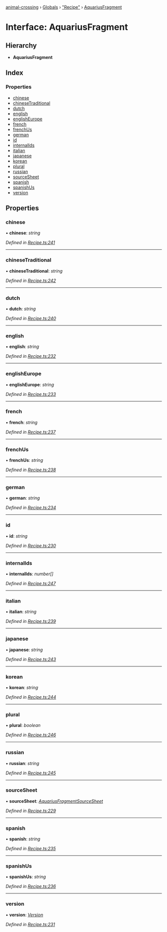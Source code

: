 [animal-crossing](../README.md) › [Globals](../globals.md) › ["Recipe"](../modules/_recipe_.md) › [AquariusFragment](_recipe_.aquariusfragment.md)

# Interface: AquariusFragment

## Hierarchy

* **AquariusFragment**

## Index

### Properties

* [chinese](_recipe_.aquariusfragment.md#chinese)
* [chineseTraditional](_recipe_.aquariusfragment.md#chinesetraditional)
* [dutch](_recipe_.aquariusfragment.md#dutch)
* [english](_recipe_.aquariusfragment.md#english)
* [englishEurope](_recipe_.aquariusfragment.md#englisheurope)
* [french](_recipe_.aquariusfragment.md#french)
* [frenchUs](_recipe_.aquariusfragment.md#frenchus)
* [german](_recipe_.aquariusfragment.md#german)
* [id](_recipe_.aquariusfragment.md#id)
* [internalIds](_recipe_.aquariusfragment.md#internalids)
* [italian](_recipe_.aquariusfragment.md#italian)
* [japanese](_recipe_.aquariusfragment.md#japanese)
* [korean](_recipe_.aquariusfragment.md#korean)
* [plural](_recipe_.aquariusfragment.md#plural)
* [russian](_recipe_.aquariusfragment.md#russian)
* [sourceSheet](_recipe_.aquariusfragment.md#sourcesheet)
* [spanish](_recipe_.aquariusfragment.md#spanish)
* [spanishUs](_recipe_.aquariusfragment.md#spanishus)
* [version](_recipe_.aquariusfragment.md#version)

## Properties

###  chinese

• **chinese**: *string*

*Defined in [Recipe.ts:241](https://github.com/Norviah/animal-crossing/blob/682361d/module/types/Recipe.ts#L241)*

___

###  chineseTraditional

• **chineseTraditional**: *string*

*Defined in [Recipe.ts:242](https://github.com/Norviah/animal-crossing/blob/682361d/module/types/Recipe.ts#L242)*

___

###  dutch

• **dutch**: *string*

*Defined in [Recipe.ts:240](https://github.com/Norviah/animal-crossing/blob/682361d/module/types/Recipe.ts#L240)*

___

###  english

• **english**: *string*

*Defined in [Recipe.ts:232](https://github.com/Norviah/animal-crossing/blob/682361d/module/types/Recipe.ts#L232)*

___

###  englishEurope

• **englishEurope**: *string*

*Defined in [Recipe.ts:233](https://github.com/Norviah/animal-crossing/blob/682361d/module/types/Recipe.ts#L233)*

___

###  french

• **french**: *string*

*Defined in [Recipe.ts:237](https://github.com/Norviah/animal-crossing/blob/682361d/module/types/Recipe.ts#L237)*

___

###  frenchUs

• **frenchUs**: *string*

*Defined in [Recipe.ts:238](https://github.com/Norviah/animal-crossing/blob/682361d/module/types/Recipe.ts#L238)*

___

###  german

• **german**: *string*

*Defined in [Recipe.ts:234](https://github.com/Norviah/animal-crossing/blob/682361d/module/types/Recipe.ts#L234)*

___

###  id

• **id**: *string*

*Defined in [Recipe.ts:230](https://github.com/Norviah/animal-crossing/blob/682361d/module/types/Recipe.ts#L230)*

___

###  internalIds

• **internalIds**: *number[]*

*Defined in [Recipe.ts:247](https://github.com/Norviah/animal-crossing/blob/682361d/module/types/Recipe.ts#L247)*

___

###  italian

• **italian**: *string*

*Defined in [Recipe.ts:239](https://github.com/Norviah/animal-crossing/blob/682361d/module/types/Recipe.ts#L239)*

___

###  japanese

• **japanese**: *string*

*Defined in [Recipe.ts:243](https://github.com/Norviah/animal-crossing/blob/682361d/module/types/Recipe.ts#L243)*

___

###  korean

• **korean**: *string*

*Defined in [Recipe.ts:244](https://github.com/Norviah/animal-crossing/blob/682361d/module/types/Recipe.ts#L244)*

___

###  plural

• **plural**: *boolean*

*Defined in [Recipe.ts:246](https://github.com/Norviah/animal-crossing/blob/682361d/module/types/Recipe.ts#L246)*

___

###  russian

• **russian**: *string*

*Defined in [Recipe.ts:245](https://github.com/Norviah/animal-crossing/blob/682361d/module/types/Recipe.ts#L245)*

___

###  sourceSheet

• **sourceSheet**: *[AquariusFragmentSourceSheet](../enums/_recipe_.aquariusfragmentsourcesheet.md)*

*Defined in [Recipe.ts:229](https://github.com/Norviah/animal-crossing/blob/682361d/module/types/Recipe.ts#L229)*

___

###  spanish

• **spanish**: *string*

*Defined in [Recipe.ts:235](https://github.com/Norviah/animal-crossing/blob/682361d/module/types/Recipe.ts#L235)*

___

###  spanishUs

• **spanishUs**: *string*

*Defined in [Recipe.ts:236](https://github.com/Norviah/animal-crossing/blob/682361d/module/types/Recipe.ts#L236)*

___

###  version

• **version**: *[Version](../enums/_recipe_.version.md)*

*Defined in [Recipe.ts:231](https://github.com/Norviah/animal-crossing/blob/682361d/module/types/Recipe.ts#L231)*
